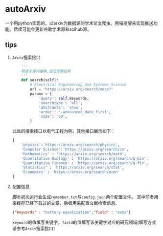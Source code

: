# autoArxiv

一个用python实现的，以arxiv为数据源的学术论文爬虫。用喵提醒来实现推送功能。后续可能会更新谷歌学术源和scihub源。

## tips
1. `Arxiv`搜索接口
    ```python
        '''
        根据关键词搜索,返回搜索结果
        '''
        def search(self):
            # Electrical Engineering and Systems Science
            url = 'https://arxiv.org/search/eess?'
            params = {
                'query': self.keywords,
                'searchtype': 'all',
                'abstracts': 'show',
                'order': '-announced_date_first',
                'size': '50',
            }
    ```
    此处的搜索接口以电气工程为例，其他接口展示如下：
    ```python
    {
        'physics':'https://arxiv.org/search/physics',
        'Computer Science':'https://arxiv.org/search/cs',
        'Mathematics' : 'https://arxiv.org/search/math',
        'Quantitative Biology' : 'https://arxiv.org/search/q-bio',
        'Quantitative Finance' : 'https://arxiv.org/search/q-fin',
        'Statistics' : 'https://arxiv.org/search/stat',
        'Economics' : 'https://arxiv.org/search/econ'
    }
    ```
2. 配置信息
   
   脚本初次运行会生成`remember.txt`与`config.json`两个配置文件。
   其中前者用来缓存已经下载过的文章，后者用来配置文献检索信息。
   ```json
   {"keywords" : "battery equalization","field" : "eess"}
   ```
   `keyword`的值填写关键字，`field`的值填写该关键字对应的研究领域(填写方式请参考`Arxiv`搜索接口)